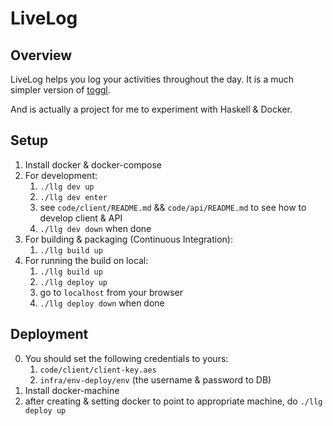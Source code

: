 # LiveLog

## Overview

LiveLog helps you log your activities throughout the day. It is a much simpler version of [toggl](https://toggl.com/).

And is actually a project for me to experiment with Haskell & Docker.

## Setup

1. Install docker & docker-compose
2. For development:
    1. `./llg dev up`
    2. `./llg dev enter`
    2. see `code/client/README.md` && `code/api/README.md` to see how to develop client & API
    3. `./llg dev down` when done
3. For building & packaging (Continuous Integration):
	1. `./llg build up`
4. For running the build on local:
	1. `./llg build up`
	2. `./llg deploy up`
	3. go to `localhost` from your browser
	4. `./llg deploy down` when done

## Deployment

0. You should set the following credentials to yours:
   1. `code/client/client-key.aes`
   2. `infra/env-deploy/env` (the username & password to DB)
1. Install docker-machine
2. after creating & setting docker to point to appropriate machine, do `./llg deploy up`